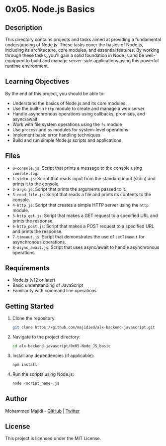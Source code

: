# 0x05. Node.js Basics

## Description

This directory contains projects and tasks aimed at providing a fundamental understanding of Node.js. These tasks cover the basics of Node.js, including its architecture, core modules, and essential features. By working through these tasks, you'll gain a solid foundation in Node.js and be well-equipped to build and manage server-side applications using this powerful runtime environment.

## Learning Objectives

By the end of this project, you should be able to:

- Understand the basics of Node.js and its core modules
- Use the built-in `http` module to create and manage a web server
- Handle asynchronous operations using callbacks, promises, and async/await
- Work with file system operations using the `fs` module
- Use `process` and `os` modules for system-level operations
- Implement basic error handling techniques
- Build and run simple Node.js scripts and applications

## Files

- `0-console.js`: Script that prints a message to the console using `console.log`.
- `1-stdin.js`: Script that reads input from the standard input (stdin) and prints it to the console.
- `2-args.js`: Script that prints the arguments passed to it.
- `3-read_file.js`: Script that reads a file and prints its contents to the console.
- `4-http.js`: Script that creates a simple HTTP server using the `http` module.
- `5-http_get.js`: Script that makes a GET request to a specified URL and prints the response.
- `6-http_post.js`: Script that makes a POST request to a specified URL and prints the response.
- `7-timeout.js`: Script that demonstrates the use of `setTimeout` for asynchronous operations.
- `8-async_await.js`: Script that uses async/await to handle asynchronous operations.

## Requirements

- Node.js (v12 or later)
- Basic understanding of JavaScript
- Familiarity with command line operations

## Getting Started

1. Clone the repository:

   ```sh
   git clone https://github.com/majidied/alx-backend-javascript.git
   ```

2. Navigate to the project directory:

   ```sh
   cd alx-backend-javascript/0x05-Node_JS_basic
   ```

3. Install any dependencies (if applicable):

   ```sh
   npm install
   ```

4. Run the scripts using Node.js:

   ```sh
   node <script_name>.js
   ```

## Author

Mohammed Majidi - [GitHub](https://github.com/majidied) | [Twitter](https://twitter.com/majidied)

## License

This project is licensed under the MIT License.
